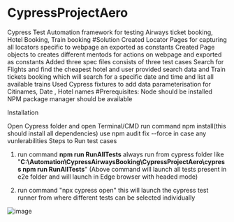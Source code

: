 # CypressProjectAero 
Cypress Test Automation framework for testing Airways ticket booking, Hotel Booking, Train booking 
#Solution
Created Locator Pages for capturing all locators specific to webpage an exported as constants
Created Page objects to creates different mentods for actions on webpage and exported as constants
Added three  spec files consists of three test cases Search for Flights and find the cheapest hotel and user provided search data and Train tickets booking which will search for a specific date and time and list all available trains
Used Cypress fixtures to add data parameterisation for Citinames, Date , Hotel names
#Prerequisites: Node should be installed NPM package manager should be available

Installation

Open Cypress folder and open Terminal/CMD
run command npm install(this should install all dependencies) use npm audit fix --force in case any vunlerabilities
Steps to Run test cases

1. run command **npm run RunAllTests** always run from cypress folder like "**C:\Automation\CypressAirwaysBooking\CypressProjectAero\cypress npm run RunAllTests**" (Above command will launch all tests present in e2e folder and will launch in Edge browser with headed mode)

2. run command "npx cypress open" this will launch the cypress test runner from where different tests can be selected individually

![image](https://github.com/user-attachments/assets/2e4d3a57-d991-4a38-8e66-e1b74a653ee2)


